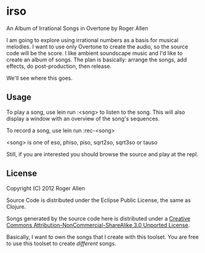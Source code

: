# irso

An Album of Irrational Songs in Overtone
by Roger Allen

I am going to explore using irrational numbers as a basis for musical
melodies.  I want to use only Overtone to create the audio, so the
source code will be the score.  I like ambient soundscape music and
I'd like to create an album of songs.  The plan is basically:
arrange the songs, add effects, do post-production, then release.

We'll see where this goes.

## Usage

To play a song, use lein run :&lt;song&gt; to listen to the song.  This will
also display a window with an overview of the song's sequences.

To record a song, use lein run :rec-&lt;song&gt;

&lt;song&gt; is one of eso, phiso, piso, sqrt2so, sqrt3so or tauso

Still, if you are interested you should browse the source and play at
the repl.

## License

Copyright (C) 2012 Roger Allen

Source Code is distributed under the Eclipse Public License, the same
as Clojure.

Songs generated by the source code here is distributed under a [Creative Commons Attribution-NonCommercial-ShareAlike 3.0 Unported License](http://creativecommons.org/licenses/by-nc-sa/3.0/).

Basically, I want to own the songs that I create with this toolset.
You are free to use this toolset to create *different* songs.
